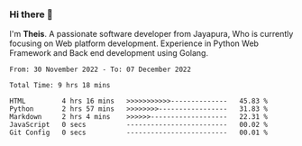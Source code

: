 ### Hi there 👋

I'm <b>Theis</b>. A passionate software developer from Jayapura, Who is currently focusing on Web platform development. Experience in Python Web Framework and Back end development using Golang.

 
 <!--START_SECTION:waka-->

```text
From: 30 November 2022 - To: 07 December 2022

Total Time: 9 hrs 18 mins

HTML         4 hrs 16 mins   >>>>>>>>>>>--------------   45.83 %
Python       2 hrs 57 mins   >>>>>>>>-----------------   31.83 %
Markdown     2 hrs 4 mins    >>>>>>-------------------   22.31 %
JavaScript   0 secs          -------------------------   00.02 %
Git Config   0 secs          -------------------------   00.01 %
```

<!--END_SECTION:waka-->
